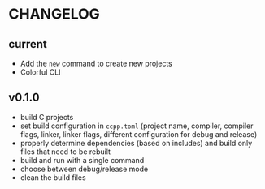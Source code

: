 # CHANGELOG

## current
- Add the `new` command to create new projects
- Colorful CLI

## v0.1.0
- build C projects
- set build configuration in `ccpp.toml` (project name, compiler, compiler flags, linker, linker flags, different configuration for debug and release)
- properly determine dependencies (based on includes) and build only files that need to be rebuilt
- build and run with a single command
- choose between debug/release mode
- clean the build files
